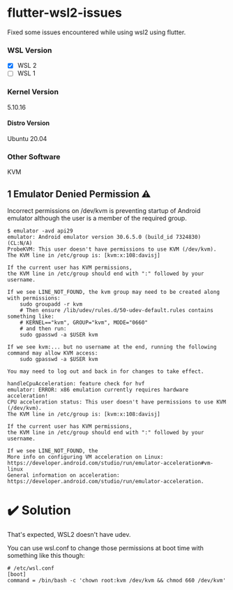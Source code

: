 # flutter-wsl2-issues
Fixed some issues encountered while using wsl2 using flutter.

### WSL Version
- [x] WSL 2
- [ ] WSL 1
 
### Kernel Version
5.10.16

#### Distro Version
Ubuntu 20.04

### Other Software
KVM

## 1 Emulator Denied Permission :warning:

Incorrect permissions on /dev/kvm is preventing startup of Android emulator although the user is a member of the required group.

```
$ emulator -avd api29
emulator: Android emulator version 30.6.5.0 (build_id 7324830) (CL:N/A)
ProbeKVM: This user doesn't have permissions to use KVM (/dev/kvm).
The KVM line in /etc/group is: [kvm:x:108:davisj]

If the current user has KVM permissions,
the KVM line in /etc/group should end with ":" followed by your username.

If we see LINE_NOT_FOUND, the kvm group may need to be created along with permissions:
    sudo groupadd -r kvm
    # Then ensure /lib/udev/rules.d/50-udev-default.rules contains something like:
    # KERNEL=="kvm", GROUP="kvm", MODE="0660"
    # and then run:
    sudo gpasswd -a $USER kvm

If we see kvm:... but no username at the end, running the following command may allow KVM access:
    sudo gpasswd -a $USER kvm

You may need to log out and back in for changes to take effect.

handleCpuAcceleration: feature check for hvf
emulator: ERROR: x86 emulation currently requires hardware acceleration!
CPU acceleration status: This user doesn't have permissions to use KVM (/dev/kvm).
The KVM line in /etc/group is: [kvm:x:108:davisj]

If the current user has KVM permissions,
the KVM line in /etc/group should end with ":" followed by your username.

If we see LINE_NOT_FOUND, the
More info on configuring VM acceleration on Linux:
https://developer.android.com/studio/run/emulator-acceleration#vm-linux
General information on acceleration: https://developer.android.com/studio/run/emulator-acceleration.
```

# :heavy_check_mark: Solution
That's expected, WSL2 doesn't have udev.

You can use wsl.conf to change those permissions at boot time with something like this though:
```
# /etc/wsl.conf
[boot]
command = /bin/bash -c 'chown root:kvm /dev/kvm && chmod 660 /dev/kvm'
```
